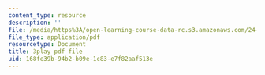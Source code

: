 ```yaml
---
content_type: resource
description: ''
file: /media/https%3A/open-learning-course-data-rc.s3.amazonaws.com/24-908-creole-language-and-caribbean-identities-spring-2017/168fe39b94b2b09e1c83e7f82aaf513e_SRp9W3T_sHQ.pdf
file_type: application/pdf
resourcetype: Document
title: 3play pdf file
uid: 168fe39b-94b2-b09e-1c83-e7f82aaf513e
---
```

